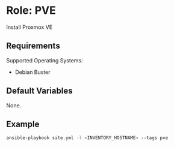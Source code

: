 # Role: PVE

Install Proxmox VE

## Requirements

Supported Operating Systems:

* Debian Buster

## Default Variables

None.

## Example

```bash
ansible-playbook site.yml -l <INVENTORY_HOSTNAME> --tags pve
```
